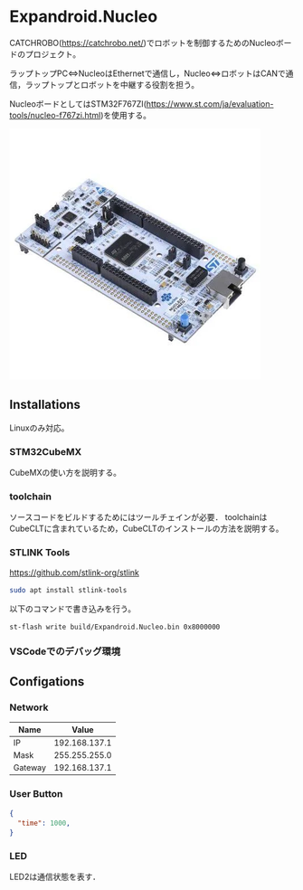 # Expandroid.Nucleo

CATCHROBO(https://catchrobo.net/)でロボットを制御するためのNucleoボードのプロジェクト。

ラップトップPC<=>NucleoはEthernetで通信し，Nucleo<=>ロボットはCANで通信，ラップトップとロボットを中継する役割を担う。

NucleoボードとしてはSTM32F767ZI(https://www.st.com/ja/evaluation-tools/nucleo-f767zi.html)を使用する。

![nucleo](./nucleo144.webp)

## Installations

Linuxのみ対応。

### STM32CubeMX

CubeMXの使い方を説明する。

### toolchain

ソースコードをビルドするためにはツールチェインが必要．
toolchainはCubeCLTに含まれているため，CubeCLTのインストールの方法を説明する。

### STLINK Tools

https://github.com/stlink-org/stlink

```bash
sudo apt install stlink-tools
```

以下のコマンドで書き込みを行う。

```bash
st-flash write build/Expandroid.Nucleo.bin 0x8000000
```

### VSCodeでのデバッグ環境

## Configations

### Network

| Name    | Value         |
| ------- | ------------- |
| IP      | 192.168.137.1 |
| Mask    | 255.255.255.0 |
| Gateway | 192.168.137.1 |

### User Button

```json
{
  "time": 1000,
}
```

### LED

LED2は通信状態を表す．